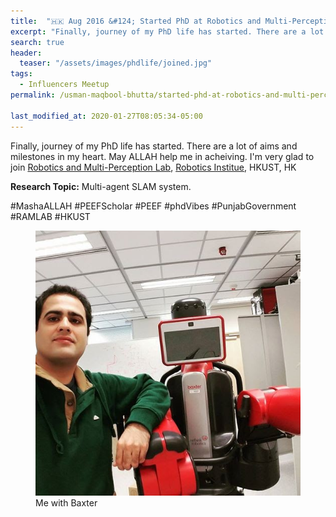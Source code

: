 ```yaml
---
title:  "🇭🇰 Aug 2016 &#124; Started PhD at Robotics and Multi-Perception Lab, Robotics Institute, HKUST "
excerpt: "Finally, journey of my PhD life has started. There are a lot of aims and milestones in my heart. May ALLAH help me in acheiving. I'm very glad to join Robotics and Multi-Perception Lab, Robotics Institue, HKUST, HK"
search: true
header:
  teaser: "/assets/images/phdlife/joined.jpg"
tags: 
  - Influencers Meetup
permalink: /usman-maqbool-bhutta/started-phd-at-robotics-and-multi-perception-lab-hkust-hk

last_modified_at: 2020-01-27T08:05:34-05:00
---
```

Finally, journey of my PhD life has started. There are a lot of aims and milestones in my heart. May ALLAH help me in acheiving. I'm very glad to join [Robotics and Multi-Perception Lab](http://www.ram-lab.com), [Robotics Institue](http://ri.ust.hk), HKUST, HK

**Research Topic:** Multi-agent SLAM system.

#MashaALLAH #PEEFScholar #PEEF #phdVibes #PunjabGovernment #RAMLAB #HKUST

<figure>
    <a href="/assets/images/phdlife/joined.jpg"><img src="/assets/images/phdlife/joined.jpg"></a>
    <figcaption>Me with Baxter</figcaption>
</figure>


